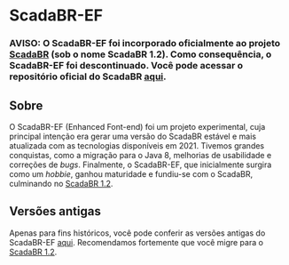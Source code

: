 # ScadaBR-EF

### AVISO: O ScadaBR-EF foi incorporado oficialmente ao projeto [ScadaBR](https://github.com/ScadaBR/ScadaBR) (sob o nome ScadaBR 1.2). Como consequência, o ScadaBR-EF foi descontinuado. Você pode acessar o repositório oficial do ScadaBR [aqui](https://github.com/ScadaBR/ScadaBR).

## Sobre
O ScadaBR-EF (Enhanced Font-end) foi um projeto experimental, cuja principal intenção era gerar uma versão do ScadaBR estável e mais atualizada com as tecnologias disponíveis em 2021. Tivemos grandes conquistas, como a migração para o Java 8, melhorias de usabilidade e correções de _bugs_. Finalmente, o ScadaBR-EF, que inicialmente surgira como um _hobbie_, ganhou maturidade e fundiu-se com o ScadaBR, culminando no [ScadaBR 1.2](https://github.com/ScadaBR/ScadaBR).

## Versões antigas
Apenas para fins históricos, você pode conferir as versões antigas do ScadaBR-EF [aqui](https://github.com/celsou/ScadaBR-EF/releases/). Recomendamos fortemente que você migre para o [ScadaBR 1.2](https://github.com/ScadaBR/ScadaBR).

